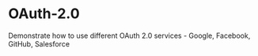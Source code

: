 # OAuth-2.0
Demonstrate how to use different OAuth 2.0 services - Google, Facebook, GitHub, Salesforce
